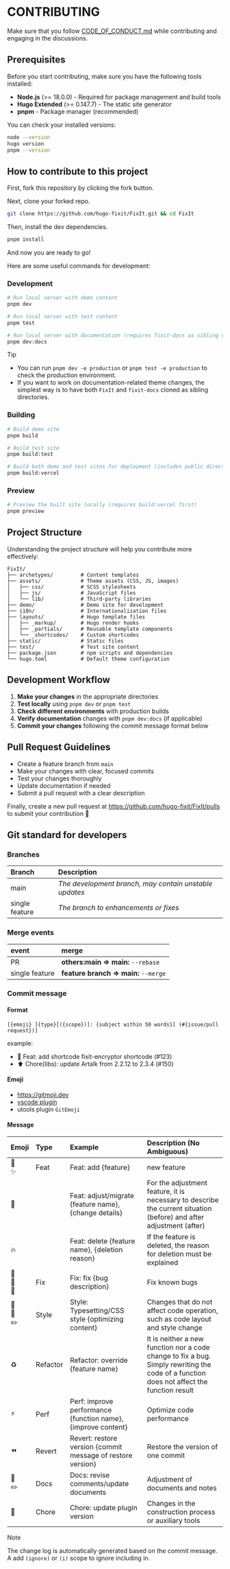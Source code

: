 # CONTRIBUTING

Make sure that you follow [CODE_OF_CONDUCT.md](CODE_OF_CONDUCT.md) while contributing and engaging in the discussions.

## Prerequisites

Before you start contributing, make sure you have the following tools installed:

- **Node.js** (>= 18.0.0) - Required for package management and build tools
- **Hugo Extended** (>= 0.147.7) - The static site generator
- **pnpm** - Package manager (recommended)

You can check your installed versions:

```bash
node --version
hugo version
pnpm --version
```

## How to contribute to this project

First, fork this repository by clicking the fork button.

Next, clone your forked repo.

```bash
git clone https://github.com/hugo-fixit/FixIt.git && cd FixIt
```

Then, install the dev dependencies.

```bash
pnpm install
```

And now you are ready to go!

Here are some useful commands for development:

### Development

```bash
# Run local server with demo content
pnpm dev

# Run local server with test content
pnpm test

# Run local server with documentation (requires fixit-docs as sibling directory)
pnpm dev:docs
```

> [!TIP]
>
> - You can run `pnpm dev -e production` or `pnpm test -e production` to check the production environment.
> - If you want to work on documentation-related theme changes, the simplest way is to have both `FixIt` and `fixit-docs` cloned as sibling directories.

### Building

```bash
# Build demo site
pnpm build

# Build test site
pnpm build:test

# Build both demo and test sites for deployment (includes public directory reorganization)
pnpm build:vercel
```

### Preview

```bash
# Preview the built site locally (requires build:vercel first)
pnpm preview
```

## Project Structure

Understanding the project structure will help you contribute more effectively:

```
FixIt/
├── archetypes/         # Content templates
├── assets/             # Theme assets (CSS, JS, images)
│   ├── css/            # SCSS stylesheets
│   ├── js/             # JavaScript files
│   └── lib/            # Third-party libraries
├── demo/               # Demo site for development
├── i18n/               # Internationalization files
├── layouts/            # Hugo template files
│   ├── _markup/        # Hugo render hooks
│   ├── _partials/      # Reusable template components
│   └── _shortcodes/    # Custom shortcodes
├── static/             # Static files
├── test/               # Test site content
├── package.json        # npm scripts and dependencies
└── hugo.toml           # Default theme configuration
```

## Development Workflow

1. **Make your changes** in the appropriate directories
2. **Test locally** using `pnpm dev` or `pnpm test`
3. **Check different environments** with production builds
4. **Verify documentation** changes with `pnpm dev:docs` (if applicable)
5. **Commit your changes** following the commit message format below

## Pull Request Guidelines

- Create a feature branch from `main`
- Make your changes with clear, focused commits
- Test your changes thoroughly
- Update documentation if needed
- Submit a pull request with a clear description

Finally, create a new pull request at <https://github.com/hugo-fixit/FixIt/pulls> to submit your contribution 🎉

## Git standard for developers

### Branches

| Branch         | Description                                            |
| :------------- | :----------------------------------------------------- |
| main           | _The development branch, may contain unstable updates_ |
| single feature | _The branch to enhancements or fixes_                  |

### Merge events

| event          | merge                                 |
| :------------- | :------------------------------------ |
| PR             | **others:main => main:** `--rebase`   |
| single feature | **feature branch => main:** `--merge` |

### Commit message

#### Format

`[{emoji} ]{type}[({scope})]: {subject within 50 words}[ (#{issue/pull request})]`

example:

- :tada: Feat: add shortcode fixit-encryptor shortcode (#123)
- :arrow_up: Chore(libs): update Artalk from 2.2.12 to 2.3.4 (#150)

#### Emoji

- <https://gitmoji.dev>
- [vscode plugin](https://github.com/maixiaojie/git-emoji-zh.git)
- utools plugin `GitEmoji`

#### Message

| Emoji                                         | Type     | Example                                                      | Description (No Ambiguous)                                                                                                               |
| :-------------------------------------------- | :------- | :----------------------------------------------------------- | :--------------------------------------------------------------------------------------------------------------------------------------- |
| :tada:<br>:sparkles:                          | Feat     | Feat: add {feature}                                          | new feature                                                                                                                              |
| :truck:                                       |          | Feat: adjust/migrate {feature name}, {change details}        | For the adjustment feature, it is necessary to describe the current situation (before) and after adjustment (after)                      |
| :fire:                                        |          | Feat: delete {feature name}, {deletion reason}               | If the feature is deleted, the reason for deletion must be explained                                                                     |
| :bug: <br>:construction: <br>:rotating_light: | Fix      | Fix: fix {bug description}                                   | Fix known bugs                                                                                                                           |
| :art: <br>:lipstick: <br>:pencil2:            | Style    | Style: Typesetting/CSS style {optimizing content}            | Changes that do not affect code operation, such as code layout and style change                                                          |
| :recycle:                                     | Refactor | Refactor: override {feature name}                            | It is neither a new function nor a code change to fix a bug. Simply rewriting the code of a function does not affect the function result |
| :zap:                                         | Perf     | Perf: improve performance {function name}, {improve content} | Optimize code performance                                                                                                                |
| :rewind:                                      | Revert   | Revert: restore version {commit message of restore version}  | Restore the version of one commit                                                                                                        |
| :pencil:<br>:pencil2:                         | Docs     | Docs: revise comments/update documents                       | Adjustment of documents and notes                                                                                                        |
| :wrench:                                      | Chore    | Chore: update plugin version                                 | Changes in the construction process or auxiliary tools                                                                                   |

> [!NOTE]
> The change log is automatically generated based on the commit message.\
> A add `(ignore)` or `(i)` scope to ignore including in.
